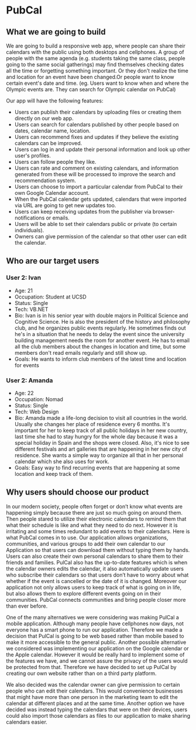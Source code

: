 # PubCal

## What we are going to build

We are going to build a responsive web app, where people can share their calendars with the public using both desktops and cellphones.
A group of people with the same agenda (e.g. students taking the same class, people going to the same social gatherings) may find themselves checking dates all the time or forgetting something important. Or they don't realize the time and location for an event have been changed.Or people want to know certain event's date and time. (eg. Users want to know when and where the Olympic events are. They can search for Olympic calendar on PubCal)


Our app will have the following features:

  * Users can publish their calendars by uploading files or creating them directly on our web app.
  * Users can search for calendars published by other people based on dates, calendar name, location.
  * Users can recommend fixes and updates if they believe the existing calendars can be improved.
  * Users can log in and update their personal information and look up other user's profiles.
  * Users can follow people they like.
  * Users can rate and comment on existing calendars, and information generated from these will be processed to improve the search and recommendation system.
  * Users can choose to import a particular calendar from PubCal to their own Google Calendar account.
  * When the PubCal calendar gets updated, calendars that were imported via URL are going to get new updates too.
  * Users can keep receiving updates from the publisher via browser-notifications or emails.
  * Users will be able to set their calendars public or private (to certain individuals).
  * Owners can give permission of the calendar so that other user can edit the calendar.

## Who are our target users

### User 2: Ivan
  * Age: 21
  * Occupation: Student at UCSD
  * Status: Single
  * Tech: VB.NET
  * Bio: Ivan is in his senior year with double majors in Political Science and Cognitive Science.
    He is also the president of the history and philosophy club, and he organizes public events regularly.
    He sometimes finds out he's in a situation that he needs to delay the event since the university building management
    needs the room for another event. He has to email all the club members about the changes in location and time,
    but some members don't read emails regularly and still show up.
  * Goals: He wants to inform club members of the latest time and location for events

### User 2: Amanda
  * Age: 22
  * Occupation: Nomad
  * Status: Single
  * Tech: Web Design
  * Bio: Amanda made a life-long decision to visit all countries in the world. Usually she changes her place of residence every 6 months. It's important for her to keep track of all public holidays in her new country, last time she had to stay hungry for the whole day because it was a special holiday in Spain and the shops were closed. Also, it's nice to see different festivals and art galleries that are happening in her new city of residence. She wants a simple way to organize all that in her personal calendar which she also uses for work.
  * Goals: Easy way to find recurring events that are happening at some location and keep track of them.


## Why users should choose our product
In our modern society, people often forget or don’t know what events are happening simply because there are just so much going on around them.  Then people stared to utilize their electronic calendars to remind them that what their schedule is like and what they need to do next.  However it is irritating and some times redundant to add events to their calendars.  Here is what PubCal comes in to use.  Our application allows organizations, communities, and various groups to add their own calendar to our Application so that users can download them without typing them by hands. Users can also create their own personal calendars to share them to their friends and families.  PulCal also has the up-to-date features which is when the calendar owners edits the calendar, it also automatically update users who subscribe their calendars so that users don’t have to worry about what whether if the event is cancelled or the date of it is changed.  Moreover our application not only allows users to keep track of what is going on in life, but also allows them to explore different events going on in their communities.  PubCal connects communities and bring people closer more than ever before.

One of the many alternatives we were considering was making PulCal a mobile application.  Although many people have cellphones now days, not everyone has a smart phone to run our application.  Therefore we made a decision that PulCal is going to be web based rather than mobile based to make it more accessible to the general public.  Another possible alternative we considered was implementing our application on the Google calendar or the Apple calendar.  However it would be really hard to implement some of the features we have, and we cannot assure the privacy of the users would be protected from that.  Therefore we have decided to set up PulCal by creating our own website rather than on a third party platform.

We also decided was the calendar owner can give permission to certain people who can edit their calendars.  This would convenience businesses that might have more than one person in the marketing team to edit the calendar at different places and at the same time.  Another option we have decided was instead typing the calendars that were on their devices, users could also import those calendars as files to our application to make sharing calendars easier.
